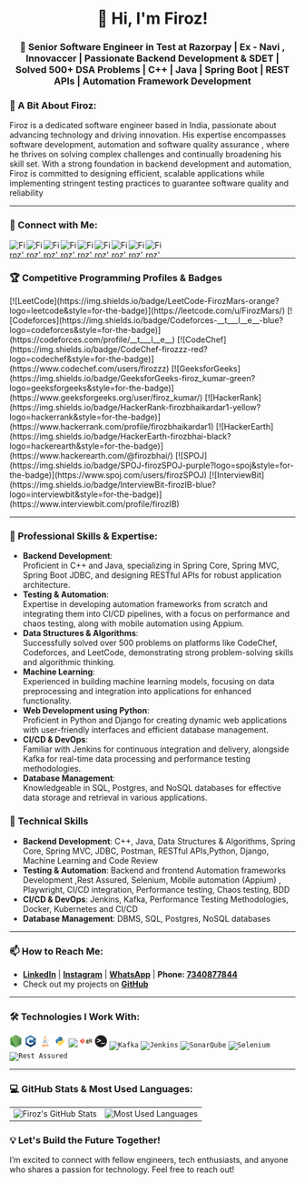 <h1 align="center">👋 Hi, I'm Firoz!</h1>
<h3 align="center">🚀 Senior Software Engineer in Test at Razorpay | Ex - Navi , Innovaccer  | Passionate Backend Development & SDET | Solved 500+ DSA Problems | C++ | Java | Spring Boot | REST APIs | Automation Framework Development </h3>

### 🌟 A Bit About Firoz:
Firoz is a dedicated software engineer based in India, passionate about advancing technology and driving innovation. His expertise encompasses software development, automation and software quality assurance , where he thrives on solving complex challenges and continually broadening his skill set. With a strong foundation in backend development and automation, Firoz is committed to designing efficient, scalable applications while implementing stringent testing practices to guarantee software quality and reliability

---
### 🔗 Connect with Me:
<a href="https://www.linkedin.com/in/firoz-kumar-163264188/" title="LinkedIn">
  <img align="left" alt="Firoz's LinkedIn" width="30px" height="30px" src="https://cdn.jsdelivr.net/npm/simple-icons@v3/icons/linkedin.svg" />
</a>
<a href="https://leetcode.com/u/FirozMars/" title="LeetCode">
  <img align="left" alt="Firoz's LeetCode" width="30px" height="30px" src="https://cdn.jsdelivr.net/npm/simple-icons@v3/icons/leetcode.svg" />
</a>
<a href="https://www.geeksforgeeks.org/user/firoz_kumar/" title="GeeksforGeeks">
  <img align="left" alt="Firoz's GeeksforGeeks" width="30px" height="30px" src="https://cdn.jsdelivr.net/npm/simple-icons@v3/icons/geeksforgeeks.svg" />
</a>
<a href="https://www.codechef.com/users/firozzz" title="CodeChef">
  <img align="left" alt="Firoz's CodeChef" width="30px" height="30px" src="https://cdn.jsdelivr.net/npm/simple-icons@v3/icons/codechef.svg" />
</a>
<a href="https://www.hackerrank.com/profile/firozbhaikardar1" title="HackerRank">
  <img align="left" alt="Firoz's HackerRank" width="30px" height="30px" src="https://cdn.jsdelivr.net/npm/simple-icons@v3/icons/hackerrank.svg" />
</a>
<a href="https://codeforces.com/profile/__t___l__e__" title="Codeforces">
  <img align="left" alt="Firoz's Codeforces" width="30px" height="30px" src="https://cdn.jsdelivr.net/npm/simple-icons@v3/icons/codeforces.svg" />
</a>
<a href="https://www.hackerearth.com/@firozbhai/" title="HackerEarth">
  <img align="left" alt="Firoz's HackerEarth" width="30px" height="30px" src="https://cdn.jsdelivr.net/npm/simple-icons@v3/icons/hackerearth.svg" />
</a>
<a href="https://www.spoj.com/users/firozSPOJ" title="SPOJ">
  <img align="left" alt="Firoz's SPOJ" width="30px" height="30px" src="https://cdn.jsdelivr.net/npm/simple-icons@v3/icons/spoj.svg" />
</a>
<a href="https://www.interviewbit.com/profile/firozIB" title="InterviewBit">
  <img align="left" alt="Firoz's InterviewBit" width="30px" height="30px" src="https://cdn.jsdelivr.net/npm/simple-icons@v3/icons/interviewbit.svg" />
</a>
<br />

---

### 🏆 Competitive Programming Profiles & Badges
<p>
  [![LeetCode](https://img.shields.io/badge/LeetCode-FirozMars-orange?logo=leetcode&style=for-the-badge)](https://leetcode.com/u/FirozMars/)
  [![Codeforces](https://img.shields.io/badge/Codeforces-__t___l__e__-blue?logo=codeforces&style=for-the-badge)](https://codeforces.com/profile/__t___l__e__)
  [![CodeChef](https://img.shields.io/badge/CodeChef-firozzz-red?logo=codechef&style=for-the-badge)](https://www.codechef.com/users/firozzz)
  [![GeeksforGeeks](https://img.shields.io/badge/GeeksforGeeks-firoz_kumar-green?logo=geeksforgeeks&style=for-the-badge)](https://www.geeksforgeeks.org/user/firoz_kumar/)
  [![HackerRank](https://img.shields.io/badge/HackerRank-firozbhaikardar1-yellow?logo=hackerrank&style=for-the-badge)](https://www.hackerrank.com/profile/firozbhaikardar1)
  [![HackerEarth](https://img.shields.io/badge/HackerEarth-firozbhai-black?logo=hackerearth&style=for-the-badge)](https://www.hackerearth.com/@firozbhai/)
  [![SPOJ](https://img.shields.io/badge/SPOJ-firozSPOJ-purple?logo=spoj&style=for-the-badge)](https://www.spoj.com/users/firozSPOJ)
  [![InterviewBit](https://img.shields.io/badge/InterviewBit-firozIB-blue?logo=interviewbit&style=for-the-badge)](https://www.interviewbit.com/profile/firozIB)
</p>

---

### 🧠 Professional Skills & Expertise:

- **Backend Development**:  
  Proficient in C++ and Java, specializing in Spring Core, Spring MVC, Spring Boot JDBC, and designing RESTful APIs for robust application architecture.
- **Testing & Automation**:  
  Expertise in developing automation frameworks from scratch and integrating them into CI/CD pipelines, with a focus on performance and chaos testing, along with mobile automation using Appium.
- **Data Structures & Algorithms**:  
  Successfully solved over 500 problems on platforms like CodeChef, Codeforces, and LeetCode, demonstrating strong problem-solving skills and algorithmic thinking.
- **Machine Learning**:  
  Experienced in building machine learning models, focusing on data preprocessing and integration into applications for enhanced functionality.
- **Web Development using Python**:  
  Proficient in Python and Django for creating dynamic web applications with user-friendly interfaces and efficient database management.
- **CI/CD & DevOps**:  
  Familiar with Jenkins for continuous integration and delivery, alongside Kafka for real-time data processing and performance testing methodologies.
- **Database Management**:  
  Knowledgeable in SQL, Postgres, and NoSQL databases for effective data storage and retrieval in various applications.

### 🧠 Technical Skills

- **Backend Development**: C++, Java, Data Structures & Algorithms, Spring Core, Spring MVC, JDBC, Postman, RESTful APIs,Python, Django, Machine Learning and Code Review
- **Testing & Automation**: Backend and frontend Automation frameworks Development ,Rest Assured, Selenium, Mobile automation (Appium) , Playwright, CI/CD integration, Performance testing, Chaos testing, BDD
- **CI/CD & DevOps**: Jenkins, Kafka, Performance Testing Methodologies, Docker, Kubernetes and CI/CD
- **Database Management**: DBMS, SQL, Postgres, NoSQL databases
---

### 📫 How to Reach Me:
- **[LinkedIn](https://www.linkedin.com/in/firoz-kumar-163264188/)** | **[Instagram](https://www.instagram.com/firoz.baa/)** | **[WhatsApp](https://wa.me/wr/7GVK6IJ4CWRNG1)** | **Phone: [7340877844](tel:7340877844)**
- Check out my projects on **[GitHub](https://github.com/Firoz-Thakur?tab=repositories)**

---

### 🛠️ Technologies I Work With:
<code><img height="22" src="https://raw.githubusercontent.com/github/explore/80688e429a7d4ef2fca1e82350fe8e3517d3494d/topics/nodejs/nodejs.png"></code>
<code><img height="22" src="https://raw.githubusercontent.com/github/explore/80688e429a7d4ef2fca1e82350fe8e3517d3494d/topics/cpp/cpp.png"></code>
<code><img height="22" src="https://raw.githubusercontent.com/github/explore/80688e429a7d4ef2fca1e82350fe8e3517d3494d/topics/java/java.png"></code>
<code><img height="22" src="https://raw.githubusercontent.com/github/explore/80688e429a7d4ef2fca1e82350fe8e3517d3494d/topics/python/python.png"></code>
<code><img height="22" src="https://raw.githubusercontent.com/github/explore/80688e429a7d4ef2fca1e82350fe8e3517d3494d/topics/postgres/postgres.png"></code>
<code><img height="22" src="https://raw.githubusercontent.com/github/explore/80688e429a7d4ef2fca1e82350fe8e3517d3494d/topics/git/git.png"></code>
<code><img height="22" src="https://raw.githubusercontent.com/github/explore/80688e429a7d4ef2fca1e82350fe8e3517d3494d/topics/terminal/terminal.png"></code>
<code><img height="22" src="https://upload.wikimedia.org/wikipedia/commons/d/d2/Apache_Kafka_logo.svg" width="22px" alt="Kafka"></code>
<code><img height="22" src="https://upload.wikimedia.org/wikipedia/commons/4/47/Jenkins_logo.svg" width="22px" alt="Jenkins"></code>
<code><img height="22" src="https://www.sonarqube.org/images/sonar-logo.svg" width="22px" alt="SonarQube"></code>
<code><img height="22" src="https://www.selenium.dev/images/selenium_logo_square_green.png" width="22px" alt="Selenium"></code>
<code><img height="22" src="https://rest-assured.io/images/logo.png" width="22px" alt="Rest Assured"></code>

---
### 💻 GitHub Stats & Most Used Languages:
<table>
  <tr>
    <td>
      <img src="https://github-readme-stats.vercel.app/api?username=Firoz-Thakur&include_all_commits=true&theme=radical" alt="Firoz's GitHub Stats" width="450" />
    </td>
    <td>
      <img src="https://github-readme-stats.vercel.app/api/top-langs/?username=Firoz-Thakur&layout=compact&theme=radical" alt="Most Used Languages" width="450" />
    </td>
  </tr>
</table>


### 💡 Let's Build the Future Together!
I’m excited to connect with fellow engineers, tech enthusiasts, and anyone who shares a passion for technology. Feel free to reach out!
